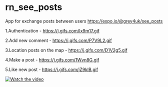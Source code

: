 # rn_see_posts
App for exchange posts between users
https://expo.io/@grey4uk/see_posts

1.Authentication - https://j.gifs.com/lx9m17.gif

2.Add new comment - https://j.gifs.com/P7V9L2.gif

3.Location posts on the map - https://j.gifs.com/D1V2g5.gif

4.Make a post - https://j.gifs.com/1Wvn8G.gif

5.Like new post - https://j.gifs.com/jZ9klB.gif

[![Watch the video](https://j.gifs.com/lx9m17.gif)](https://j.gifs.com/lx9m17.gif)

